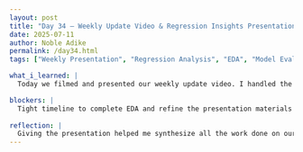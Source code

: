 ```yaml
---
layout: post
title: "Day 34 – Weekly Update Video & Regression Insights Presentation"
date: 2025-07-11
author: Noble Adike
permalink: /day34.html
tags: ["Weekly Presentation", "Regression Analysis", "EDA", "Model Evaluation", "Smart Bin", "Machine Learning"]

what_i_learned: |
  Today we filmed and presented our weekly update video. I handled the introduction, summarized our goals for the week including dataset search, collection prediction model development, regression/classification model training, and starting the research paper—and highlighted my personal contributions. I also finalized our regression model notebook by performing exploratory data analysis (EDA) to better understand data structure, correlation across features, and overall model performance. I included information about model size, data transformations, and supported the internal team presentation of our regression findings.

blockers: |
  Tight timeline to complete EDA and refine the presentation materials before our regression-focused session.
 
reflection: |
  Giving the presentation helped me synthesize all the work done on our regression models into a coherent story. The EDA phase gave more insight into how each sensor contributes to waste fill level prediction. It was satisfying to communicate our technical progress while tying it into the larger goals of the smart waste system. I’m building more confidence in both technical analysis and scientific communication.
---
```

